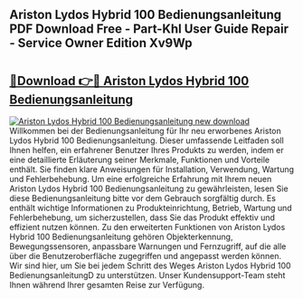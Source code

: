 ## Ariston Lydos Hybrid 100 Bedienungsanleitung PDF Download Free - Part-Khl User Guide Repair - Service Owner Edition Xv9Wp

# <h2><a href="http://df5h4lo.blite.top/?on=Ariston+Lydos+Hybrid+100+Bedienungsanleitung">🔗Download 👉🔴 Ariston Lydos Hybrid 100 Bedienungsanleitung</a></h2>

[![Ariston Lydos Hybrid 100 Bedienungsanleitung new download](https://i.imgur.com/lujVjoI.png)](http://df5h4lo.blite.top/?on=Ariston+Lydos+Hybrid+100+Bedienungsanleitung)
Willkommen bei der Bedienungsanleitung für Ihr neu erworbenes Ariston Lydos Hybrid 100 Bedienungsanleitung. Dieser umfassende Leitfaden soll Ihnen helfen, ein erfahrener Benutzer Ihres Produkts zu werden, indem er eine detaillierte Erläuterung seiner Merkmale, Funktionen und Vorteile enthält. Sie finden klare Anweisungen für Installation, Verwendung, Wartung und Fehlerbehebung. Um eine erfolgreiche Erfahrung mit Ihrem neuen Ariston Lydos Hybrid 100 Bedienungsanleitung zu gewährleisten, lesen Sie diese Bedienungsanleitung bitte vor dem Gebrauch sorgfältig durch. Es enthält wichtige Informationen zu Produkteinrichtung, Betrieb, Wartung und Fehlerbehebung, um sicherzustellen, dass Sie das Produkt effektiv und effizient nutzen können. Zu den erweiterten Funktionen von Ariston Lydos Hybrid 100 Bedienungsanleitung gehören Objekterkennung, Bewegungssensoren, anpassbare Warnungen und Fernzugriff, auf die alle über die Benutzeroberfläche zugegriffen und angepasst werden können. Wir sind hier, um Sie bei jedem Schritt des Weges Ariston Lydos Hybrid 100 BedienungsanleitungD zu unterstützen. Unser Kundensupport-Team steht Ihnen während Ihrer gesamten Reise zur Verfügung.
